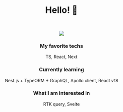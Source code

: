 <div align="center"> 

# Hello!  👋
<br/>

<p herf="https://skillicons.dev">
  <img src="https://skillicons.dev/icons?i=js,ts,react,nextjs,redux,nestjs,apollo,graphql,postgres,figma,git,&perline=6"/>
</p>

### My favorite techs
TS, React, Next

### Currently learning
Nest.js + TypeORM + GraphQL, Apollo client, React v18

### What I am interested in
RTK query, Svelte
</div>  

